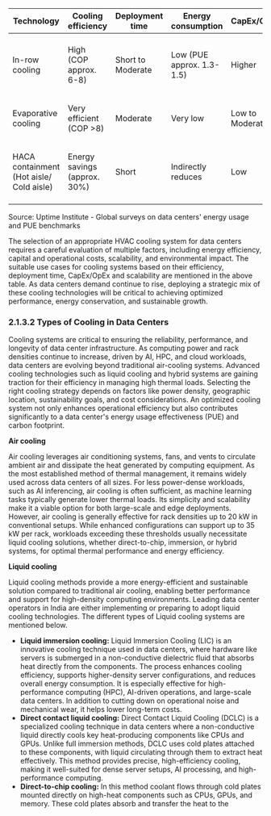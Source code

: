 <table><thead><tr><th>Technology</th><th>Cooling efficiency</th><th>Deployment time</th><th>Energy consumption</th><th>CapEx/OpEx</th><th>Scalability</th><th>Sustainability</th><th>Probable use case</th></tr></thead><tbody><tr><td>In-row cooling</td><td>High (COP approx. 6-8)</td><td>Short to Moderate</td><td>Low (PUE approx. 1.3-1.5)</td><td>Higher</td><td>High</td><td>Moderate</td><td>High-density racks or modular data centers</td></tr><tr><td>Evaporative cooling</td><td>Very efficient (COP >8)</td><td>Moderate</td><td>Very low</td><td>Low to Moderate</td><td>Region-dependent</td><td>High</td><td>Used in salubriously weather conditions</td></tr><tr><td>HACA containment (Hot aisle/ Cold aisle)</td><td>Energy savings (approx. 30%)</td><td>Short</td><td>Indirectly reduces</td><td>Low</td><td>High</td><td>High</td><td>Most modern data centers to optimize cooling</td></tr></tbody></table>

Source: Uptime Institute - Global surveys on data centers' energy usage and PUE benchmarks

The selection of an appropriate HVAC cooling system for data centers requires a careful evaluation of multiple factors, including energy efficiency, capital and operational costs, scalability, and environmental impact. The suitable use cases for cooling systems based on their efficiency, deployment time, CapEx/OpEx and scalability are mentioned in the above table. As data centers demand continue to rise, deploying a strategic mix of these cooling technologies will be critical to achieving optimized performance, energy conservation, and sustainable growth.

### 2.1.3.2 Types of Cooling in Data Centers

Cooling systems are critical to ensuring the reliability, performance, and longevity of data center infrastructure. As computing power and rack densities continue to increase, driven by AI, HPC, and cloud workloads, data centers are evolving beyond traditional air-cooling systems. Advanced cooling technologies such as liquid cooling and hybrid systems are gaining traction for their efficiency in managing high thermal loads. Selecting the right cooling strategy depends on factors like power density, geographic location, sustainability goals, and cost considerations. An optimized cooling system not only enhances operational efficiency but also contributes significantly to a data center's energy usage effectiveness (PUE) and carbon footprint.

**Air cooling**

Air cooling leverages air conditioning systems, fans, and vents to circulate ambient air and dissipate the heat generated by computing equipment. As the most established method of thermal management, it remains widely used across data centers of all sizes. For less power-dense workloads, such as AI inferencing, air cooling is often sufficient, as machine learning tasks typically generate lower thermal loads. Its simplicity and scalability make it a viable option for both large-scale and edge deployments. However, air cooling is generally effective for rack densities up to 20 kW in conventional setups. While enhanced configurations can support up to 35 kW per rack, workloads exceeding these thresholds usually necessitate liquid cooling solutions, whether direct-to-chip, immersion, or hybrid systems, for optimal thermal performance and energy efficiency.

**Liquid cooling**

Liquid cooling methods provide a more energy-efficient and sustainable solution compared to traditional air cooling, enabling better performance and support for high-density computing environments. Leading data center operators in India are either implementing or preparing to adopt liquid cooling technologies. The different types of Liquid cooling systems are mentioned below.

* **Liquid immersion cooling:** Liquid Immersion Cooling (LIC) is an innovative cooling technique used in data centers, where hardware like servers is submerged in a non-conductive dielectric fluid that absorbs heat directly from the components. The process enhances cooling efficiency, supports higher-density server configurations, and reduces overall energy consumption. It is especially effective for high-performance computing (HPC), AI-driven operations, and large-scale data centers. In addition to cutting down on operational noise and mechanical wear, it helps lower long-term costs.
* **Direct contact liquid cooling:** Direct Contact Liquid Cooling (DCLC) is a specialized cooling technique in data centers where a non-conductive liquid directly cools key heat-producing components like CPUs and GPUs. Unlike full immersion methods, DCLC uses cold plates attached to these components, with liquid circulating through them to extract heat effectively. This method provides precise, high-efficiency cooling, making it well-suited for dense server setups, AI processing, and high-performance computing.
* **Direct-to-chip cooling:** In this method coolant flows through cold plates mounted directly on high-heat components such as CPUs, GPUs, and memory. These cold plates absorb and transfer the heat to the